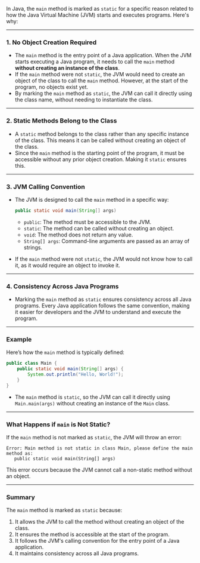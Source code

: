 In Java, the `main` method is marked as `static` for a specific reason related to how the Java Virtual Machine (JVM) starts and executes programs. Here's why:

---

### **1. No Object Creation Required**
- The `main` method is the entry point of a Java application. When the JVM starts executing a Java program, it needs to call the `main` method **without creating an instance of the class**.
- If the `main` method were not `static`, the JVM would need to create an object of the class to call the `main` method. However, at the start of the program, no objects exist yet.
- By marking the `main` method as `static`, the JVM can call it directly using the class name, without needing to instantiate the class.

---

### **2. Static Methods Belong to the Class**
- A `static` method belongs to the class rather than any specific instance of the class. This means it can be called without creating an object of the class.
- Since the `main` method is the starting point of the program, it must be accessible without any prior object creation. Making it `static` ensures this.

---

### **3. JVM Calling Convention**
- The JVM is designed to call the `main` method in a specific way:
  ```java
  public static void main(String[] args)
  ```
  - `public`: The method must be accessible to the JVM.
  - `static`: The method can be called without creating an object.
  - `void`: The method does not return any value.
  - `String[] args`: Command-line arguments are passed as an array of strings.

- If the `main` method were not `static`, the JVM would not know how to call it, as it would require an object to invoke it.

---

### **4. Consistency Across Java Programs**
- Marking the `main` method as `static` ensures consistency across all Java programs. Every Java application follows the same convention, making it easier for developers and the JVM to understand and execute the program.

---

### **Example**
Here’s how the `main` method is typically defined:
```java
public class Main {
    public static void main(String[] args) {
        System.out.println("Hello, World!");
    }
}
```
- The `main` method is `static`, so the JVM can call it directly using `Main.main(args)` without creating an instance of the `Main` class.

---

### **What Happens if `main` is Not Static?**
If the `main` method is not marked as `static`, the JVM will throw an error:
```
Error: Main method is not static in class Main, please define the main method as:
   public static void main(String[] args)
```
This error occurs because the JVM cannot call a non-static method without an object.

---

### **Summary**
The `main` method is marked as `static` because:
1. It allows the JVM to call the method without creating an object of the class.
2. It ensures the method is accessible at the start of the program.
3. It follows the JVM's calling convention for the entry point of a Java application.
4. It maintains consistency across all Java programs.
